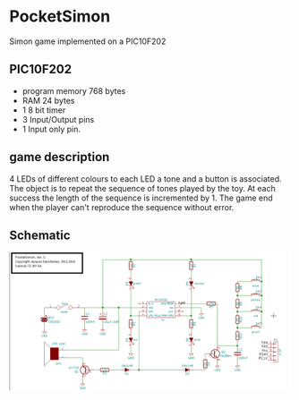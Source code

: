 # PocketSimon

Simon game implemented on a PIC10F202

## PIC10F202
*	program memory 768 bytes 
*   RAM 24 bytes
*   1 8 bit timer
*   3 Input/Output pins
*   1 Input only pin.

## game description

  4 LEDs of different colours to each LED a tone and a button is associated. The object is to repeat the sequence of tones played by the 
  toy. At each success the length of the sequence is incremented by 1. The game end when the player can't reproduce the sequence without error.
  
## Schematic  
![schematic](KiCAD/schematic.png)

